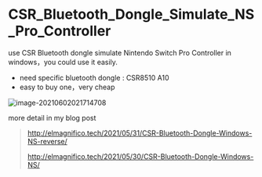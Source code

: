 # CSR_Bluetooth_Dongle_Simulate_NS_Pro_Controller

use CSR Bluetooth dongle simulate Nintendo Switch Pro Controller in windows，you could use it easily.

- need specific bluetooth dongle : CSR8510 A10
- easy to buy one，very cheap

![image-20210602021714708](https://i.loli.net/2021/06/02/JBWLrzdj9RYk4FU.png)

more detail in my blog post

> http://elmagnifico.tech/2021/05/31/CSR-Bluetooth-Dongle-Windows-NS-reverse/
>
> http://elmagnifico.tech/2021/05/30/CSR-Bluetooth-Dongle-Windows-NS/